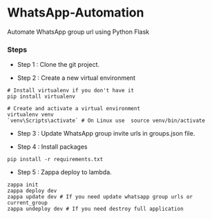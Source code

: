 # WhatsApp-Automation
Automate WhatsApp group url using Python Flask

### Steps

- Step 1 : Clone the git project.

- Step 2 : Create a new virtual environment
```
# Install virtualenv if you don't have it
pip install virtualenv

# Create and activate a virtual environment
virtualenv venv
`venv\Scripts\activate` # On Linux use  source venv/bin/activate  
```

- Step 3 : Update WhatsApp group invite urls in groups.json file.

- Step 4 : Install packages
```
pip install -r requirements.txt
```

- Step 5 : Zappa deploy to lambda.
```
zappa init
zappa deploy dev
zappa update dev # If you need update whatsapp group urls or current_group
zappa undeploy dev # If you need destroy full application
```
